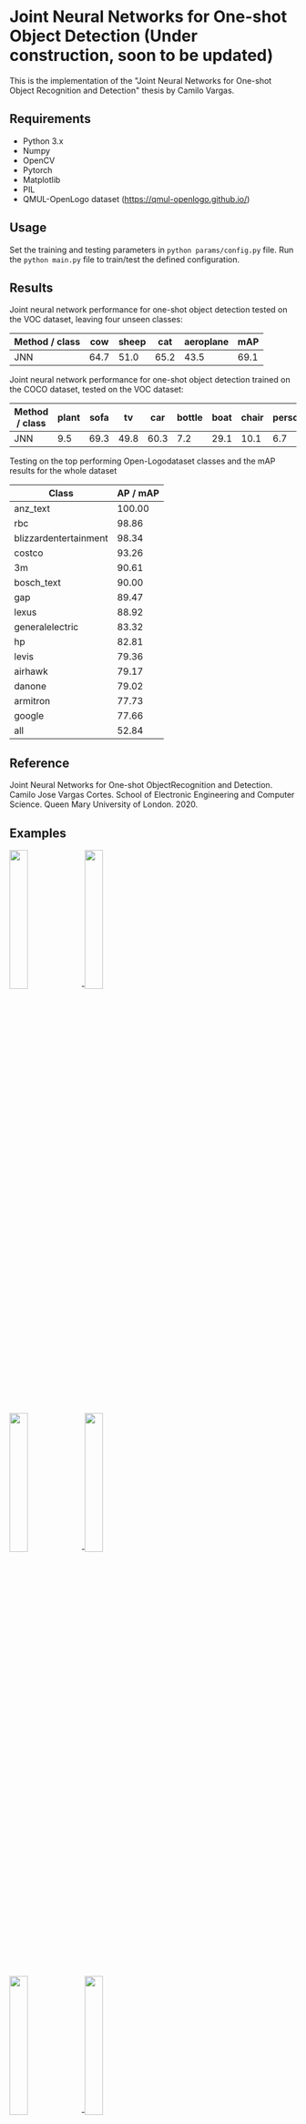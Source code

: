 # Joint Neural Networks for One-shot Object Detection (Under construction, soon to be updated)

This is the implementation of the "Joint Neural Networks for One-shot Object Recognition and Detection" thesis by Camilo Vargas.

## Requirements
* Python 3.x
* Numpy
* OpenCV
* Pytorch
* Matplotlib
* PIL
* QMUL-OpenLogo dataset (https://qmul-openlogo.github.io/)

## Usage
Set the training and testing parameters in ```python params/config.py``` file. Run the ```python main.py``` file to train/test the defined configuration.

## Results

Joint neural network performance for one-shot object detection tested on the VOC dataset, leaving four unseen classes:

Method / class | cow | sheep | cat | aeroplane | mAP
-------------|-----|-----|-----|-----|-----|
JNN | 64.7 | 51.0 | 65.2 | 43.5 | 69.1

Joint neural network performance for one-shot object detection trained on the COCO dataset, tested on the VOC dataset:

Method / class | plant | sofa | tv | car | bottle | boat | chair | person | bus | train | horse | bike | dog | bird | mbike | table | cow | sheep | cat | aero | mAP
-------------|-----|-----|-----|-----|-----|-----|-----|-----|-----|-----|-----|-----|-----|-----|-----|-----|-----|-----|-----|-----|-----|
JNN | 9.5 | 69.3 | 49.8 | 60.3 | 7.2 | 29.1 | 10.1 | 6.7 | 60.3 | 57.2 | 58.5 | 45.3 | 62.6 | 45.6 | 74.8 | 29.0 | 70.4 | 55.4 | 54.4 | 88.1 | 47.1

Testing on the top performing Open-Logodataset classes and the mAP results for the whole dataset

Class | AP / mAP
-------------|-----|
anz_text | 100.00
rbc | 98.86
blizzardentertainment | 98.34
costco | 93.26
3m | 90.61
bosch_text | 90.00
gap | 89.47
lexus | 88.92
generalelectric | 83.32
hp | 82.81
levis | 79.36
airhawk | 79.17
danone | 79.02
armitron | 77.73
google | 77.66
all | 52.84

## Reference
Joint Neural Networks for One-shot ObjectRecognition and Detection. Camilo Jose Vargas Cortes. School of Electronic Engineering and Computer Science. Queen Mary University of London. 2020.

## Examples

<img src="https://github.com/cjvargasc/JNN_detection/blob/master/imgs/3mquery.png" width="25%">-<img src="https://github.com/cjvargasc/JNN_detection/blob/master/imgs/3mtarget.png" width="25%">

<img src="https://github.com/cjvargasc/JNN_detection/blob/master/imgs/BEQuery.png" width="25%">-<img src="https://github.com/cjvargasc/JNN_detection/blob/master/imgs/BEtarget.png" width="25%">

<img src="https://github.com/cjvargasc/JNN_detection/blob/master/imgs/GEquery.04.2020.png" width="25%">-<img src="https://github.com/cjvargasc/JNN_detection/blob/master/imgs/GEtarget.png" width="25%">

<img src="https://github.com/cjvargasc/JNN_detection/blob/master/imgs/athalonquery.png" width="25%">-<img src="https://github.com/cjvargasc/JNN_detection/blob/master/imgs/athalontarget.png" width="25%">

## acknowledgement
This code is based on the following repositories:
* https://github.com/tztztztztz/yolov2.pytorch
* https://github.com/uvipen/Yolo-v2-pytorch
